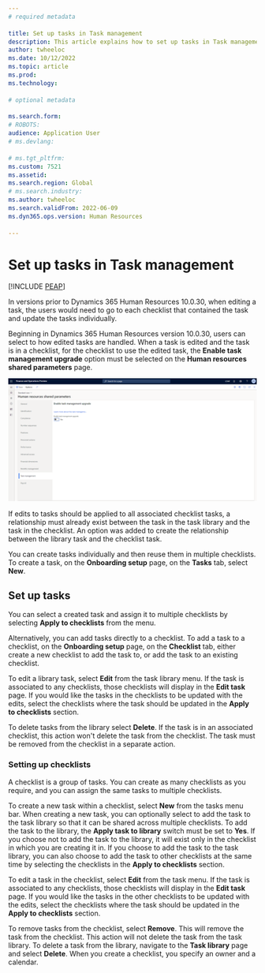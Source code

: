```yaml
---
# required metadata

title: Set up tasks in Task management 
description: This article explains how to set up tasks in Task management that is available in Microsoft Dynamics 365 Human Resources.
author: twheeloc
ms.date: 10/12/2022
ms.topic: article
ms.prod: 
ms.technology: 

# optional metadata

ms.search.form: 
# ROBOTS: 
audience: Application User
# ms.devlang: 

# ms.tgt_pltfrm: 
ms.custom: 7521
ms.assetid: 
ms.search.region: Global
# ms.search.industry: 
ms.author: twheeloc
ms.search.validFrom: 2022-06-09
ms.dyn365.ops.version: Human Resources

---
```


# Set up tasks in Task management 

[!INCLUDE [PEAP](../includes/peap-1.md)]

In versions prior to Dynamics 365 Human Resources 10.0.30, when editing a task, the users would need to go to each checklist that contained the task and update the tasks individually.

Beginning in Dynamics 365 Human Resources version 10.0.30, users can select to how edited tasks are handled. When a task is edited and the task is in a checklist, for the checklist to use the edited task, the **Enable task management upgrade** option must be selected on the **Human resources shared parameters** page. 

[![Human resources shared parameters.](./media/task-update.png)](./media/task-update.png)

If edits to tasks should be applied to all associated checklist tasks, a relationship must already exist between the task in the task library and the task in the checklist.  An option was added to create the relationship between the library task and the checklist task.

You can create tasks individually and then reuse them in multiple checklists. To create a task, on the **Onboarding setup** page, on the **Tasks** tab, select **New**.

## Set up tasks

You can select a created task and assign it to multiple checklists by selecting **Apply to checklists** from the menu.

Alternatively, you can add tasks directly to a checklist. To add a task to a checklist, on the **Onboarding setup** page, on the **Checklist** tab, either create a new checklist to add the task to, or add the task to an existing checklist.


To edit a library task, select **Edit** from the task library menu. If the task is associated to any checklists, those checklists will display in the **Edit task** page. If you would like the tasks in the checklists to be updated with the edits, select the checklists where the task should be updated in the **Apply to checklists** section.

To delete tasks from the library select **Delete**. If the task is in an associated checklist, this action won't delete the task from the checklist. The task must be removed from the checklist in a separate action.

### Setting up checklists

A checklist is a group of tasks. You can create as many checklists as you require, and you can assign the same tasks to multiple checklists. 

To create a new task within a checklist, select **New** from the tasks menu bar. When creating a new task, you can optionally select to add the task to the task library so that it can be shared across multiple checklists. To add the task to the library, the **Apply task to library** switch must be set to **Yes**. If you choose not to add the task to the library, it will exist only in the checklist in which you are creating it in. If you choose to add the task to the task library, you can also choose to add the task to other checklists at the same time by selecting the checklists in the **Apply to checklists** section.

To edit a task in the checklist, select **Edit** from the task menu. If the task is associated to any checklists, those checklists will display in the **Edit task** page. If you would like the tasks in the other checklists to be updated with the edits, select the checklists where the task should be updated in the **Apply to checklists** section.

To remove tasks from the checklist, select **Remove**. This will remove the task from the checklist. This action will not delete the task from the task library. To delete a task from the library, navigate to the **Task library** page and select **Delete**. When you create a checklist, you specify an owner and a calendar.

